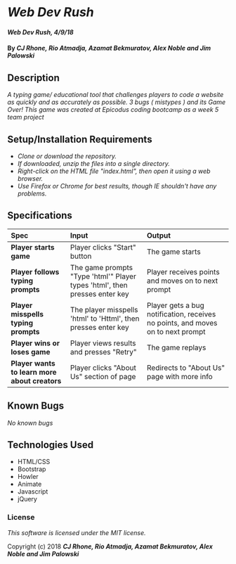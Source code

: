 # _Web Dev Rush_

#### _Web Dev Rush, 4/9/18_

#### By _**CJ Rhone, Rio Atmadja, Azamat Bekmuratov, Alex Noble and Jim Palowski**_

## Description

_A typing game/ educational tool that challenges players to code a website as quickly and as accurately as possible. 3 bugs ( mistypes ) and its Game Over! This game was created at Epicodus coding bootcamp as a week 5 team project_

## Setup/Installation Requirements

* _Clone or download the repository._
* _If downloaded, unzip the files into a single directory._
* _Right-click on the HTML file "index.html", then open it using a web browser._
* _Use Firefox or Chrome for best results, though IE shouldn't have any problems._

## Specifications
| Spec | Input | Output |
| :-------------     | :------------- | :------------- |
| **Player starts game** | Player clicks "Start" button | The game starts|
| **Player follows typing prompts** | The game prompts "Type 'html'" Player types 'html', then presses enter key | Player receives points and moves on to next prompt |
| **Player misspells typing prompts**| The player misspells 'html' to 'Httml', then presses enter key | Player gets a bug notification, receives no points, and moves on to next prompt |
| **Player wins or loses game**| Player views results and presses "Retry" | The game replays |
| **Player wants to learn more about creators** | Player clicks "About Us" section of page | Redirects to "About Us" page with more info |



## Known Bugs

_No known bugs_


## Technologies Used
* HTML/CSS
* Bootstrap
* Howler
* Animate
* Javascript
* jQuery

### License

*This software is licensed under the MIT license.*

Copyright (c) 2018 **_CJ Rhone, Rio Atmadja, Azamat Bekmuratov, Alex Noble and Jim Palowski_**
